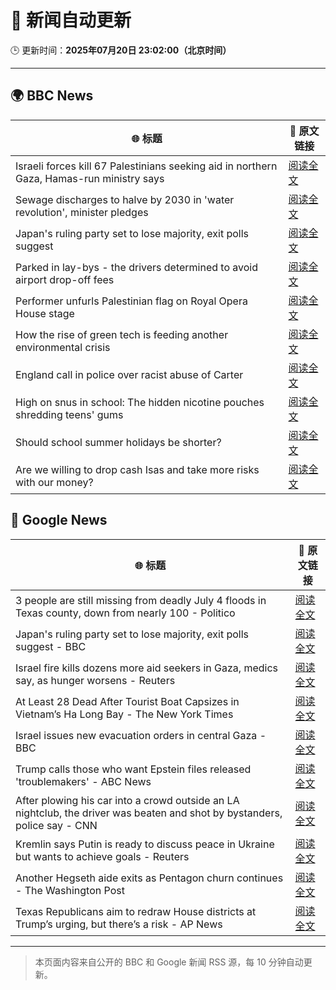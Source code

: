 # 🧠 新闻自动更新

🕒 更新时间：**2025年07月20日 23:02:00（北京时间）**

---

## 🌍 BBC News

| 🌐 标题 | 🔗 原文链接 |
|--------|-------------|
| Israeli forces kill 67 Palestinians seeking aid in northern Gaza, Hamas-run ministry says | [阅读全文](https://www.bbc.com/news/articles/c8rp62480r3o) |
| Sewage discharges to halve by 2030 in 'water revolution', minister pledges | [阅读全文](https://www.bbc.com/news/articles/c4g8m8r6grzo) |
| Japan's ruling party set to lose majority, exit polls suggest | [阅读全文](https://www.bbc.com/news/articles/c8xvn90yr8go) |
| Parked in lay-bys - the drivers determined to avoid airport drop-off fees | [阅读全文](https://www.bbc.com/news/articles/cd78lee2enpo) |
| Performer unfurls Palestinian flag on Royal Opera House stage | [阅读全文](https://www.bbc.com/news/articles/c20n9yzxyyvo) |
| How the rise of green tech is feeding another environmental crisis | [阅读全文](https://www.bbc.com/news/articles/c30741j351go) |
| England call in police over racist abuse of Carter | [阅读全文](https://www.bbc.com/sport/football/articles/c2k1wwv7jkwo) |
| High on snus in school: The hidden nicotine pouches shredding teens' gums | [阅读全文](https://www.bbc.com/news/articles/c9395ywzg73o) |
| Should school summer holidays be shorter? | [阅读全文](https://www.bbc.com/news/articles/cp82x4709n0o) |
| Are we willing to drop cash Isas and take more risks with our money? | [阅读全文](https://www.bbc.com/news/articles/cwyg0ldvw0eo) |

## 📰 Google News

| 🌐 标题 | 🔗 原文链接 |
|--------|-------------|
| 3 people are still missing from deadly July 4 floods in Texas county, down from nearly 100 - Politico | [阅读全文](https://news.google.com/rss/articles/CBMihwFBVV95cUxOWnh2bWlKM0k2Q2hSS2xNNUhKVzdKY3hwX3JtcDl3ZVdtMUp2b09OT3h5M2ZQa252dUxaelFEdFdoUVk4RDEtb3VEeFhDQ0U5UEhEc292Ni1CMUJfWkVyaENpcTRPVm1yQVE0c0Y0eG9DTXBNZnJNRkE3ZHR5Vk51Sm9iWGNIa1U?oc=5) |
| Japan's ruling party set to lose majority, exit polls suggest - BBC | [阅读全文](https://news.google.com/rss/articles/CBMiWkFVX3lxTE81RmhXaFk3eFBKRDh4QWg1b0gwenFxakQtWFBHemR0akJ5LWFId3lwbXU4YjhFZFVQYkdYbTdsY0ZfWjNVaEJGMHh5dVNfVmpsVjZ2TGxscjBsdw?oc=5) |
| Israel fire kills dozens more aid seekers in Gaza, medics say, as hunger worsens - Reuters | [阅读全文](https://news.google.com/rss/articles/CBMixAFBVV95cUxNUGM4WGdlM1hzRGU1VmJ0b3ktVHY0QjgwM0dQYS15SXlTdDdmT2NkTzBnRUNtNUl5ck1Ma2pXUU1Ma0lZSFI3Y09lbDVaa2hMMkFhTkwyS1hZYmhRbDZLdkNzcUdrd3JkaWktVWtZUk1XRGpfZlN1UGx4UzhHalRwQjctR2FtbEJBRF9FZmk3dEFKZWp5QjdoODNJaVY5TlgxYXY4dlRHNVBCVDYtalRyMmVKazhERURyNHdXUXBuakN5bWFv?oc=5) |
| At Least 28 Dead After Tourist Boat Capsizes in Vietnam’s Ha Long Bay - The New York Times | [阅读全文](https://news.google.com/rss/articles/CBMihwFBVV95cUxQWkNoSUQ1d19qdXFfVmIzNmRYZDRsTzJzVUw4VV9CYUZBVDZnSVJ0ZHlZSDRQX2lwRExIUkl6Rm1GT3k3eFUtRERuZFlvSklxMVdlRFJnRFVZOWpSbHlaUVRSM1dmZWcxSjA5UklHS0pOTTFNcTgxazNkckNLOEx5M1pDMjNITGc?oc=5) |
| Israel issues new evacuation orders in central Gaza - BBC | [阅读全文](https://news.google.com/rss/articles/CBMiWkFVX3lxTE54RmJWVEpaU1JlbFNzYXZyQ1ZqZ2RzbHp5VXp3M0hXc0U1Y2djZkVMZDFraVR1VDRDOUZLdHV0ODdpQ2xPSnN4cUx4RDZUV0t5MjhOSllNSGRoUdIBX0FVX3lxTFBVZGxQcGdKSHJwdlg1a0ZkeDBLRmNrQldkZ2RtWlJCVjk1aUZISkt2S3JKd1IyZUpGNFpEeU52VTl0SktHRjJlQjdDNmVWdnZvUFdPMFBkU1RuaVNpaWdF?oc=5) |
| Trump calls those who want Epstein files released 'troublemakers' - ABC News | [阅读全文](https://news.google.com/rss/articles/CBMimAFBVV95cUxNdGNaSlkzTktaem9SY0NMTkRuSXZuM1ZGeWRDaXdTMUlOM01GR1FYQUh4UzNNeWtFS1c4V2haOGpzNUN0UlRVY0NoeGR3RFdlMFFPWnJLam9BQTRDS0xOSkhPUlo1VmR6ckpvTFNpbGZwdDJDZEFjaU5ZbHF2MlFZZW9ZaEpmaVYtUGdzX2JCNDdvNGFmRENtTNIBngFBVV95cUxOdWd3anRVQTh3cUFwZmNTUmFQTDFwSHZRbGMyS2QxZkZ3bW9WUjRDSjhhQmcxaUR4THZvVDBxZEJ0akhkTXhLWEdrRldHbmt0MVJ1OFNITFpyMnlBMWFxSDR2UlJxYjI1WlJKak12RG1xU2k4YlpMVXEyT1ZPU01LS3pzQ1J2SFlxSEoxTm9Iem5vQWNiam9XUWI3VHJuZw?oc=5) |
| After plowing his car into a crowd outside an LA nightclub, the driver was beaten and shot by bystanders, police say - CNN | [阅读全文](https://news.google.com/rss/articles/CBMijgFBVV95cUxNNkN3Q3RVOUlNTGFWbkk3Skxja0NZVjZJaW4ySzEwQmp6ZzNFOXV1WUFtaTAtbnVCTUxDVjVTSVd5VXl1cjQtbUJPN3pzYmQwaV8zRHQ0bXE3Y2ZRV2s4aW1fN0YtNWxEVlBvUm5DcW8taGNmQ3d2WDBrWmRULUs4RXJ4NnZGcHZsMU9MNnB30gGTAUFVX3lxTE55bjFGSUxiR2RrT1A1T2lCcXhySEE2aDRvbC1jeTltRExMeF9yWm5USDZHRmZ3dER4TVBCYzF4NUJsaTVmRWdSeEpKd3U5VE5tTU1RTmo3azZRT1JtdjRYR1pKYXRZXzJveWVVTXlEZ1c0bVNIQ1JaNHVpSEJsUnY0M0FSRWhpMzJfUW5JVlpsRElpSQ?oc=5) |
| Kremlin says Putin is ready to discuss peace in Ukraine but wants to achieve goals - Reuters | [阅读全文](https://news.google.com/rss/articles/CBMizAFBVV95cUxNcEhCS3pReVRmSVhoLUN2NUhvWWp4NkpJR2xWenp4WGZTNkplRWYzNm9LVXRYOVYwRVpDdUQ4cTBycEVnd2o5TTdSdWtOY19NRTJVb01HWDBGREZvZnhKUnRjMDZhNUU2N2RRaFFnNE1tUENrenpsNENJbUtPdVhpNlRqWDFpUnJLT0FzdXRlalozOHFNemdSaFRJZFdsd1RyT0lublRNNC0ya1JTdnM1aV9aMklQeHdTMTdJRUIxM0tMaTZWWlRxbm51Y2g?oc=5) |
| Another Hegseth aide exits as Pentagon churn continues - The Washington Post | [阅读全文](https://news.google.com/rss/articles/CBMilwFBVV95cUxNWE1EaE4ya0VCTlJnLXBUenFSZmhGRk93ZDVMVDZBWmlsSTFVVnpLY3EtbE01YmlxazlMbm1MeU1zLWgyZXNzZmI2cHhRQ3VfcmNhUy1qMm9FVnJNOUt3TXYtSmt5MUx5UlNKYXJIWDhIcloxOWJwNzdWdzByeW9zVFNrT0toOWNmclFJM0JtQ1BQMThZMWN3?oc=5) |
| Texas Republicans aim to redraw House districts at Trump’s urging, but there’s a risk - AP News | [阅读全文](https://news.google.com/rss/articles/CBMivgFBVV95cUxQREwyXzRFWjI4ZWNQVzNxTHRnM19iYllaUUNmdWYtQmY1NU4xa21Rc2lwQl9UcGljS3pNb19CMk1kZDZzVzRKSTBuT21EaGxyMkJMMEhpOGZKM0U1TXN1QjhYU0xCckVCaVFFWDU5ZFA0N3RpVjh4bUxESWJjeGw3bXFHQ3ZJMVVVajhEM1lfTlplLWozR2Y1cHJKMXBMSVpTdS1wRU1VeVZWTGhwSDhYYmo5MTl4WDlwcHBEMjl3?oc=5) |

---
> 本页面内容来自公开的 BBC 和 Google 新闻 RSS 源，每 10 分钟自动更新。
